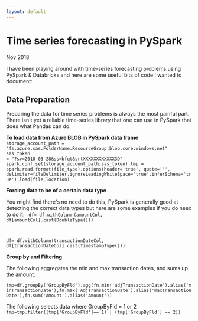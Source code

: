 ```yaml
---
layout: default
---
```


# Time series forecasting in PySpark

Nov 2018

I have been playing around with time-series forecasting problems using PySpark & Databricks and here are some useful bits of code I wanted to document:

## Data Preparation

Preparing the data for time series problems is always the most painful part. There isn't yet a reliable time-series library that one can use in PySpark that does what Pandas can do.

<b> To load data from Azure BLOB in PySpark data frame</b>
<code>
storage_account_path = "fs.azure.sas.FolderName.ResourceGroup.blob.core.windows.net"
sas_token = "?sv=2018-03-28&ss=bfqt&srtXXXXXXXXXXXX3D"
spark.conf.set(storage_account_path,sas_token)
tmp = spark.read.format(file_type).options(header='true', quote='"', delimiter=fileDelimiter,ignoreLeadingWhiteSpace='true',inferSchema='true').load(file_location)</code>

<b> Forcing data to be of a certain data type</b>

You might find there's no need to do this, PySpark is generally good at detecting the correct data types but here are some examples if you do need to do it:
<code>
df= df.withColumn(amountCol, df[amountCol].cast(DoubleType()))

df= df.withColumn(transactionDateCol, df[transactionDateCol].cast(TimestampType()))
</code>

<b> Group by and Filtering</b>

The following aggregates the min and max transaction dates, and sums up the amount.

<code>tmp=df.groupBy('GroupByFld').agg(fn.min('adjTransactionDate').alias('minTransactionDate'),fn.max('AdjTransactionDate').alias('maxTransactionDate'),fn.sum('Amount').alias('Amount'))</code>

The following selects data where GroupByFld = 1 or 2
<code>
tmp=tmp.filter((tmp['GroupByFld']== 1) | (tmp['GroupByFld'] == 2))
